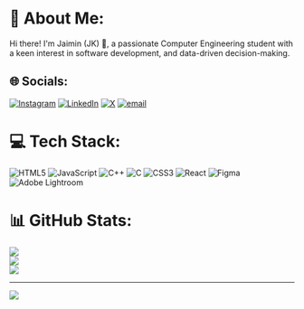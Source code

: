 # 💫 About Me:
Hi there! I'm Jaimin (JK) 👋, a passionate Computer Engineering student with a keen interest in software development, and data-driven decision-making.


## 🌐 Socials:
[![Instagram](https://img.shields.io/badge/Instagram-%23E4405F.svg?logo=Instagram&logoColor=white)](https://instagram.com/jaimin_kansagara) [![LinkedIn](https://img.shields.io/badge/LinkedIn-%230077B5.svg?logo=linkedin&logoColor=white)]([https://linkedin.com/in/jaiminkansagara](https://www.linkedin.com/in/jaimin-kansagara-8aab49280/)) [![X](https://img.shields.io/badge/X-black.svg?logo=X&logoColor=white)](https://x.com/@JKansagara88275) [![email](https://img.shields.io/badge/Email-D14836?logo=gmail&logoColor=white)](mailto:se.jaimin91@gmail.com) 

# 💻 Tech Stack:
![HTML5](https://img.shields.io/badge/html5-%23E34F26.svg?style=for-the-badge&logo=html5&logoColor=white) ![JavaScript](https://img.shields.io/badge/javascript-%23323330.svg?style=for-the-badge&logo=javascript&logoColor=%23F7DF1E) ![C++](https://img.shields.io/badge/c++-%2300599C.svg?style=for-the-badge&logo=c%2B%2B&logoColor=white) ![C](https://img.shields.io/badge/c-%2300599C.svg?style=for-the-badge&logo=c&logoColor=white) ![CSS3](https://img.shields.io/badge/css3-%231572B6.svg?style=for-the-badge&logo=css3&logoColor=white) ![React](https://img.shields.io/badge/react-%2320232a.svg?style=for-the-badge&logo=react&logoColor=%2361DAFB) ![Figma](https://img.shields.io/badge/figma-%23F24E1E.svg?style=for-the-badge&logo=figma&logoColor=white) ![Adobe Lightroom](https://img.shields.io/badge/Adobe%20Lightroom-31A8FF.svg?style=for-the-badge&logo=Adobe%20Lightroom&logoColor=white)
# 📊 GitHub Stats:
![](https://github-readme-stats.vercel.app/api?username=Jaiminkansagara1327&theme=tokyonight&hide_border=false&include_all_commits=false&count_private=false)<br/>
![](https://nirzak-streak-stats.vercel.app/?user=Jaiminkansagara1327&theme=tokyonight&hide_border=false)<br/>
![](https://github-readme-stats.vercel.app/api/top-langs/?username=Jaiminkansagara1327&theme=tokyonight&hide_border=false&include_all_commits=false&count_private=false&layout=compact)

---
[![](https://visitcount.itsvg.in/api?id=Jaiminkansagara1327&icon=0&color=0)](https://visitcount.itsvg.in)

<!-- Proudly created with GPRM ( https://gprm.itsvg.in ) -->
